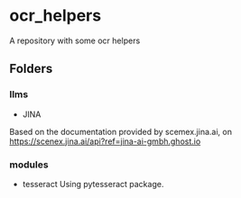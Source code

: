 # ocr_helpers
A repository with some ocr helpers

## Folders
### llms

- JINA

Based on the documentation provided by scemex.jina.ai, on
https://scenex.jina.ai/api?ref=jina-ai-gmbh.ghost.io

### modules

- tesseract
Using pytesseract package.